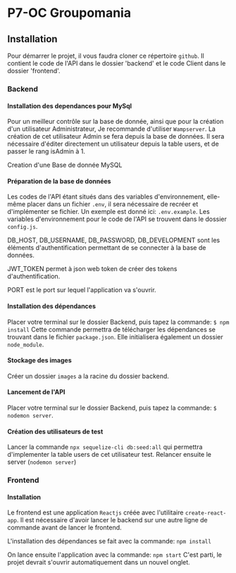# P7-OC Groupomania

## Installation

Pour démarrer le projet, il vous faudra cloner ce répertoire `github`. Il contient le code de l'API dans le dossier 'backend' et le code Client dans le dossier 'frontend'.

### Backend

#### Installation des dependances pour MySql

Pour un meilleur contrôle sur la base de donnée, ainsi que pour la création d'un utilisateur Administrateur, Je recommande d'utiliser `Wampserver`. La création de cet utilisateur Admin se fera depuis la base de données. Il sera nécessaire d'éditer directement un utilisateur depuis la table users, et de passer le rang isAdmin à 1.

Creation d'une Base de donnée MySQL

#### Préparation de la base de données

Les codes de l'API étant situés dans des variables d'environnement, elle-même placer dans un fichier `.env`, il sera nécessaire de recréer et d'implémenter se fichier.
Un exemple est donné ici: `.env.example`.
Les variables d'environnement pour le code de l'API se trouvent dans le dossier `config.js`.

DB_HOST, DB_USERNAME, DB_PASSWORD, DB_DEVELOPMENT sont les éléments d'authentification permettant de se connecter à la base de données.

JWT_TOKEN permet à json web token de créer des tokens d'authentification.

PORT est le port sur lequel l'application va s'ouvrir.

#### Installation des dépendances

Placer votre terminal sur le dossier Backend, puis tapez la commande:
`$ npm install`
Cette commande permettra de télécharger les dépendances se trouvant dans le fichier `package.json`. Elle initialisera également un dossier `node_module`.

#### Stockage des images

Créer un dossier `images` a la racine du dossier backend.

#### Lancement de l'API

Placer votre terminal sur le dossier Backend, puis tapez la commande:
`$ nodemon server`.

#### Création des utilisateurs de test

Lancer la commande `npx sequelize-cli db:seed:all` qui permettra d'implementer la table users de cet utilisateur test.
Relancer ensuite le server (`nodemon server`)

### Frontend

#### Installation

Le frontend est une application `Reactjs` créée avec l'utilitaire `create-react-app`.
Il est nécessaire d'avoir lancer le backend sur une autre ligne de commande avant de lancer le frontend.

L'installation des dépendances se fait avec la commande:
`npm install`

On lance ensuite l'application avec la commande:
`npm start`
C'est parti, le projet devrait s'ouvrir automatiquement dans un nouvel onglet.
